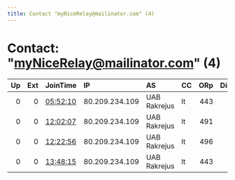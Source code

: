 ```yaml
---
title: Contact "myNiceRelay@mailinator.com" (4)
---
```


# Contact: "myNiceRelay@mailinator.com" (4)

|   Up |   Ext | JoinTime                                                                                            | IP             | AS           | CC   |   ORp |   Dirp | OS    | Version   | Nickname    |   eFamMembers |
|-----:|------:|:----------------------------------------------------------------------------------------------------|:---------------|:-------------|:-----|------:|-------:|:------|:----------|:------------|--------------:|
|    0 |     0 | [05:52:10](https://metrics.torproject.org/rs.html#details/389C21061D18FB822CAA324AD74F96DBB4E5A253) | 80.209.234.109 | UAB Rakrejus | lt   |   443 |      0 | Linux | 0.3.5.8   | myNiceRelay |             1 |
|    0 |     0 | [12:02:07](https://metrics.torproject.org/rs.html#details/1543720A17FAFC310410EA9ACF631EA05442CAA2) | 80.209.234.109 | UAB Rakrejus | lt   |   491 |      0 | Linux | 0.3.2.10  | myNiceRelay |             1 |
|    0 |     0 | [12:22:56](https://metrics.torproject.org/rs.html#details/27A59D262CF008E386B644351DE878CB71DD28AB) | 80.209.234.109 | UAB Rakrejus | lt   |   496 |      0 | Linux | 0.3.2.10  | myNiceRelay |             1 |
|    0 |     0 | [13:48:15](https://metrics.torproject.org/rs.html#details/B894A5341E5D28E3DB477F122B99065DCB4A31EE) | 80.209.234.109 | UAB Rakrejus | lt   |   443 |      0 | Linux | 0.3.5.8   | myNiceRelay |             1 |
